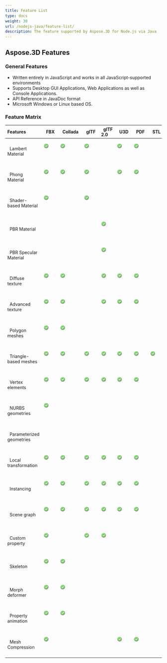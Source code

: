 ```yaml
---
title: Feature List
type: docs
weight: 30
url: /nodejs-java/feature-list/
description: The feature supported by Aspose.3D for Node.js via Java
---
```


## **Aspose.3D Features**
### **General Features**
- Written entirely in JavaScript and works in all JavaScript-supported environments
- Supports Desktop GUI Applications, Web Applications as well as Console Applications.
- API Reference in JavaDoc format
- Microsoft Windows or Linux based OS.
### **Feature Matrix**

|**Features** |` `FBX |` `Collada |` `glTF |` `glTF 2.0 |` `U3D |` `PDF |` `STL |` `OBJ |` `PLY |` `3DS |` `ASE |` `X |` `3MF |` `RVM |` `Draco |
| :- | :- | :- | :- | :- | :- | :- | :- | :- | :- | :- | :- | :- | :- | :- | :- |
|` `Lambert Material |<p>![todo:image_alt_text](accept.png)</p><p> </p>|<p>![todo:image_alt_text](accept.png)</p><p> </p>|<p>![todo:image_alt_text](accept.png)</p><p> </p>| |<p>![todo:image_alt_text](accept.png)</p><p> </p>|<p>![todo:image_alt_text](accept.png)</p><p> </p>| |<p>![todo:image_alt_text](accept.png)</p><p> </p>| |<p>![todo:image_alt_text](accept.png)</p><p> </p>|<p>![todo:image_alt_text](accept.png)</p><p> </p>|<p>![todo:image_alt_text](accept.png)</p><p> </p>| | | |
|` `Phong Material |<p>![todo:image_alt_text](accept.png)</p><p> </p>|<p>![todo:image_alt_text](accept.png)</p><p> </p>|<p>![todo:image_alt_text](accept.png)</p><p> </p>| |<p>![todo:image_alt_text](accept.png)</p><p> </p>|<p>![todo:image_alt_text](accept.png)</p><p> </p>| |<p>![todo:image_alt_text](accept.png)</p><p> </p>| | |<p>![todo:image_alt_text](accept.png)</p><p> </p>|<p>![todo:image_alt_text](accept.png)</p><p> </p>| | | |
|` `Shader-based Material |<p>![todo:image_alt_text](accept.png)</p><p> </p>| |<p>![todo:image_alt_text](accept.png)</p><p> </p>| | | | | | | | | | | | |
|` `PBR Material | | | |<p>![todo:image_alt_text](accept.png)</p><p> </p>| | | | | | | | | | | |
|` `PBR Specular Material | | | |<p>![todo:image_alt_text](accept.png)</p><p> </p>| | | | | | | | | | | |
|` `Diffuse texture |<p>![todo:image_alt_text](accept.png)</p><p> </p>|<p>![todo:image_alt_text](accept.png)</p><p> </p>| |<p>![todo:image_alt_text](accept.png)</p><p> </p>|<p>![todo:image_alt_text](accept.png)</p><p> </p>|<p>![todo:image_alt_text](accept.png)</p><p> </p>| |<p>![todo:image_alt_text](accept.png)</p><p> </p>| |<p>![todo:image_alt_text](accept.png)</p><p> </p>|<p>![todo:image_alt_text](accept.png)</p><p> </p>|<p>![todo:image_alt_text](accept.png)</p><p> </p>|<p>![todo:image_alt_text](accept.png)</p><p> </p>| | |
|` `Advanced texture |<p>![todo:image_alt_text](accept.png)</p><p> </p>|<p>![todo:image_alt_text](accept.png)</p><p> </p>| |<p>![todo:image_alt_text](accept.png)</p><p> </p>|<p>![todo:image_alt_text](accept.png)</p><p> </p>|<p>![todo:image_alt_text](accept.png)</p><p> </p>| |<p>![todo:image_alt_text](accept.png)</p><p> </p>| | | | | | | |
|` `Polygon meshes |<p>![todo:image_alt_text](accept.png)</p><p> </p>|<p>![todo:image_alt_text](accept.png)</p><p> </p>| | | | | |<p>![todo:image_alt_text](accept.png)</p><p> </p>| | | | | |<p>![todo:image_alt_text](accept.png)</p><p> </p>| |
|` `Triangle-based meshes |<p>![todo:image_alt_text](accept.png)</p><p> </p>|<p>![todo:image_alt_text](accept.png)</p><p> </p>|<p>![todo:image_alt_text](accept.png)</p><p> </p>|<p>![todo:image_alt_text](accept.png)</p><p> </p>|<p>![todo:image_alt_text](accept.png)</p><p> </p>|<p>![todo:image_alt_text](accept.png)</p><p> </p>|<p>![todo:image_alt_text](accept.png)</p><p> </p>|<p>![todo:image_alt_text](accept.png)</p><p> </p>|<p>![todo:image_alt_text](accept.png)</p><p> </p>|<p>![todo:image_alt_text](accept.png)</p><p> </p>|<p>![todo:image_alt_text](accept.png)</p><p> </p>|<p>![todo:image_alt_text](accept.png)</p><p> </p>|<p>![todo:image_alt_text](accept.png)</p><p> </p>|<p>![todo:image_alt_text](accept.png)</p><p> </p>|<p>![todo:image_alt_text](accept.png)</p><p> </p>|
|` `Vertex elements |<p>![todo:image_alt_text](accept.png)</p><p> </p>|<p>![todo:image_alt_text](accept.png)</p><p> </p>|<p>![todo:image_alt_text](accept.png)</p><p> </p>|<p>![todo:image_alt_text](accept.png)</p><p> </p>|<p>![todo:image_alt_text](accept.png)</p><p> </p>|<p>![todo:image_alt_text](accept.png)</p><p> </p>| |<p>![todo:image_alt_text](accept.png)</p><p> </p>|<p>![todo:image_alt_text](accept.png)</p><p> </p>|<p>![todo:image_alt_text](accept.png)</p><p> </p>|<p>![todo:image_alt_text](accept.png)</p><p> </p>|<p>![todo:image_alt_text](accept.png)</p><p> </p>| | |<p>![todo:image_alt_text](accept.png)</p><p> </p>|
|` `NURBS geometries |<p>![todo:image_alt_text](accept.png)</p><p> </p>| | | | | | | | | | | | | | |
|` `Parameterized geometries | | | | | | | | | | | | | |<p>![todo:image_alt_text](accept.png)</p><p> </p>| |
|` `Local transformation |<p>![todo:image_alt_text](accept.png)</p><p> </p>|<p>![todo:image_alt_text](accept.png)</p><p> </p>|<p>![todo:image_alt_text](accept.png)</p><p> </p>|<p>![todo:image_alt_text](accept.png)</p><p> </p>|<p>![todo:image_alt_text](accept.png)</p><p> </p>|<p>![todo:image_alt_text](accept.png)</p><p> </p>| | | |<p>![todo:image_alt_text](accept.png)</p><p> </p>|<p>![todo:image_alt_text](accept.png)</p><p> </p>|<p>![todo:image_alt_text](accept.png)</p><p> </p>| |<p>![todo:image_alt_text](accept.png)</p><p> </p>| |
|` `Instancing |<p>![todo:image_alt_text](accept.png)</p><p> </p>|<p>![todo:image_alt_text](accept.png)</p><p> </p>|<p>![todo:image_alt_text](accept.png)</p><p> </p>|<p>![todo:image_alt_text](accept.png)</p><p> </p>|<p>![todo:image_alt_text](accept.png)</p><p> </p>|<p>![todo:image_alt_text](accept.png)</p><p> </p>| | | | | | | | | |
|` `Scene graph |<p>![todo:image_alt_text](accept.png)</p><p> </p>|<p>![todo:image_alt_text](accept.png)</p><p> </p>|<p>![todo:image_alt_text](accept.png)</p><p> </p>|<p>![todo:image_alt_text](accept.png)</p><p> </p>|<p>![todo:image_alt_text](accept.png)</p><p> </p>|<p>![todo:image_alt_text](accept.png)</p><p> </p>| | | |<p>![todo:image_alt_text](accept.png)</p><p> </p>| |<p>![todo:image_alt_text](accept.png)</p><p> </p>| |<p>![todo:image_alt_text](accept.png)</p><p> </p>| |
|` `Custom property |<p>![todo:image_alt_text](accept.png)</p><p> </p>| |<p>![todo:image_alt_text](accept.png)</p><p> </p>|<p>![todo:image_alt_text](accept.png)</p><p> </p>| | | | | | | | | | | |
|` `Skeleton |<p>![todo:image_alt_text](accept.png)</p><p> </p>|<p>![todo:image_alt_text](accept.png)</p><p> </p>| | | | | | | | | | | | | |
|` `Morph deformer |<p>![todo:image_alt_text](accept.png)</p><p> </p>|<p>![todo:image_alt_text](accept.png)</p><p> </p>| | | | | | | | | | | | | |
|` `Property animation |<p>![todo:image_alt_text](accept.png)</p><p> </p>|<p>![todo:image_alt_text](accept.png)</p><p> </p>| | | | | | | | | | | | | |
|` `Mesh Compression |<p>![todo:image_alt_text](accept.png)</p><p> </p>| | | |<p>![todo:image_alt_text](accept.png)</p><p> </p>|<p>![todo:image_alt_text](accept.png)</p><p> </p>| | | | | | |<p>![todo:image_alt_text](accept.png)</p><p> </p>| |<p>![todo:image_alt_text](accept.png)</p><p> </p>|

